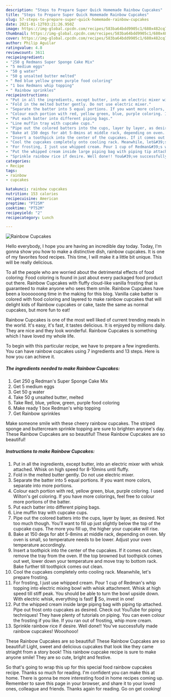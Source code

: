 ```yaml
---
description: "Steps to Prepare Super Quick Homemade Rainbow Cupcakes"
title: "Steps to Prepare Super Quick Homemade Rainbow Cupcakes"
slug: 57-steps-to-prepare-super-quick-homemade-rainbow-cupcakes
date: 2021-01-12T03:21:26.950Z
image: https://img-global.cpcdn.com/recipes/583ba64bdd9905c1/680x482cq70/rainbow-cupcakes-recipe-main-photo.jpg
thumbnail: https://img-global.cpcdn.com/recipes/583ba64bdd9905c1/680x482cq70/rainbow-cupcakes-recipe-main-photo.jpg
cover: https://img-global.cpcdn.com/recipes/583ba64bdd9905c1/680x482cq70/rainbow-cupcakes-recipe-main-photo.jpg
author: Philip Aguilar
ratingvalue: 4.8
reviewcount: 3611
recipeingredient:
- "250 g Redmans Super Sponge Cake Mix"
- "5 medium eggs"
- "50 g water"
- "50 g unsalted butter melted"
- " Red blue yellow green purple food coloring"
- "1 box Redmans whip topping"
- " Rainbow sprinkles"
recipeinstructions:
- "Put in all the ingredients, except butter, into an electric mixer with whisk attached. Whisk on high speed for 8-10mins until fluffy."
- "Fold in the melted butter gently. Do not use electric mixer."
- "Separate the batter into 5 equal portions. If you want more colors, separate into more portions."
- "Colour each portion with red, yellow green, blue, purple coloring. I used Wilton&#39;s gel coloring. If you have more colorings, feel free to colour more portions of the batter."
- "Put each batter into different piping bags."
- "Line muffin tray with cupcake cups."
- "Pipe out the colored batters into the cups, layer by layer, as desired. Not too much though. You&#39;ll want to fill up just slightly below the top of the cupcake cups. The more you fill up, the higher your cupcake will rise."
- "Bake at 150 degs for abt 5-8mins at middle rack, depending on oven. My oven is small, so temperature needs to be lower. Adjust your oven temperature accordingly."
- "Insert a toothpick into the center of the cupcakes. If it comes out clean, remove the tray from the oven. If the top browned but toothpick comes out wet, lower down your temperature and move tray to bottom rack. Bake further till toothpick comes out clean."
- "Cool the cupcakes completely onto cooling rack. Meanwhile, let&#39;s prepare frosting."
- "For frosting, I just use whipped cream. Pour 1 cup of Redman&#39;s whip topping into electric mixing bowl with whisk attachment. Whisk at high speed till stiff peak. You should be able to turn the bowl upside down. With electric whisk, everything is fast! 🤣 So, invest in one!"
- "Put the whipped cream inside large piping bag with piping tip attached. Pipe out frost onto cupcakes as desired. Check out YouTube for piping techniques! They have plenty of tutorials on piping. You can even colour the frosting if you like. If you ran out of frosting, whip more cream."
- "Sprinkle rainbow rice if desire. Well done!! You&#39;ve successfully made rainbow cupcakes! Wooohooo!"
categories:
- Recipe
tags:
- rainbow
- cupcakes

katakunci: rainbow cupcakes 
nutrition: 153 calories
recipecuisine: American
preptime: "PT25M"
cooktime: "PT52M"
recipeyield: "2"
recipecategory: Lunch

---
```



![Rainbow Cupcakes](https://img-global.cpcdn.com/recipes/583ba64bdd9905c1/680x482cq70/rainbow-cupcakes-recipe-main-photo.jpg)

Hello everybody, I hope you are having an incredible day today. Today, I'm gonna show you how to make a distinctive dish, rainbow cupcakes. It is one of my favorites food recipes. This time, I will make it a little bit unique. This will be really delicious.

To all the people who are worried about the detrimental effects of food coloring: Food coloring is found in just about every packaged food product out there. Rainbow Cupcakes with fluffy cloud-like vanilla frosting that is guaranteed to make anyone who sees them smile. Rainbow Cupcakes have been a looooooong time in the making for this blog. Vanilla cake batter is colored with food coloring and layered to make rainbow cupcakes that will delight kids of Rainbow cupcakes or cake, taste the same as normal cupcakes, but more fun to eat!

Rainbow Cupcakes is one of the most well liked of current trending meals in the world. It's easy, it's fast, it tastes delicious. It is enjoyed by millions daily. They are nice and they look wonderful. Rainbow Cupcakes is something which I have loved my whole life.


To begin with this particular recipe, we have to prepare a few ingredients. You can have rainbow cupcakes using 7 ingredients and 13 steps. Here is how you can achieve it.

<!--inarticleads1-->

##### The ingredients needed to make Rainbow Cupcakes:

1. Get 250 g Redman&#39;s Super Sponge Cake Mix
1. Get 5 medium eggs
1. Get 50 g water
1. Take 50 g unsalted butter, melted
1. Take  Red, blue, yellow, green, purple food coloring
1. Make ready 1 box Redman&#39;s whip topping
1. Get  Rainbow sprinkles


Make someone smile with these cheery rainbow cupcakes. The striped sponge and buttercream sprinkle topping are sure to brighten anyone&#39;s day. These Rainbow Cupcakes are so beautiful! These Rainbow Cupcakes are so beautiful! 

<!--inarticleads2-->

##### Instructions to make Rainbow Cupcakes:

1. Put in all the ingredients, except butter, into an electric mixer with whisk attached. Whisk on high speed for 8-10mins until fluffy.
1. Fold in the melted butter gently. Do not use electric mixer.
1. Separate the batter into 5 equal portions. If you want more colors, separate into more portions.
1. Colour each portion with red, yellow green, blue, purple coloring. I used Wilton&#39;s gel coloring. If you have more colorings, feel free to colour more portions of the batter.
1. Put each batter into different piping bags.
1. Line muffin tray with cupcake cups.
1. Pipe out the colored batters into the cups, layer by layer, as desired. Not too much though. You&#39;ll want to fill up just slightly below the top of the cupcake cups. The more you fill up, the higher your cupcake will rise.
1. Bake at 150 degs for abt 5-8mins at middle rack, depending on oven. My oven is small, so temperature needs to be lower. Adjust your oven temperature accordingly.
1. Insert a toothpick into the center of the cupcakes. If it comes out clean, remove the tray from the oven. If the top browned but toothpick comes out wet, lower down your temperature and move tray to bottom rack. Bake further till toothpick comes out clean.
1. Cool the cupcakes completely onto cooling rack. Meanwhile, let&#39;s prepare frosting.
1. For frosting, I just use whipped cream. Pour 1 cup of Redman&#39;s whip topping into electric mixing bowl with whisk attachment. Whisk at high speed till stiff peak. You should be able to turn the bowl upside down. With electric whisk, everything is fast! 🤣 So, invest in one!
1. Put the whipped cream inside large piping bag with piping tip attached. Pipe out frost onto cupcakes as desired. Check out YouTube for piping techniques! They have plenty of tutorials on piping. You can even colour the frosting if you like. If you ran out of frosting, whip more cream.
1. Sprinkle rainbow rice if desire. Well done!! You&#39;ve successfully made rainbow cupcakes! Wooohooo!


These Rainbow Cupcakes are so beautiful! These Rainbow Cupcakes are so beautiful! Light, sweet and delicious cupcakes that look like they came striaght from a story book! This rainbow cupcake recipe is sure to make anyone smile! They are so cute, bright and festive. 

So that's going to wrap this up for this special food rainbow cupcakes recipe. Thanks so much for reading. I'm confident you can make this at home. There is gonna be more interesting food in home recipes coming up. Remember to save this page in your browser, and share it to your loved ones, colleague and friends. Thanks again for reading. Go on get cooking!
